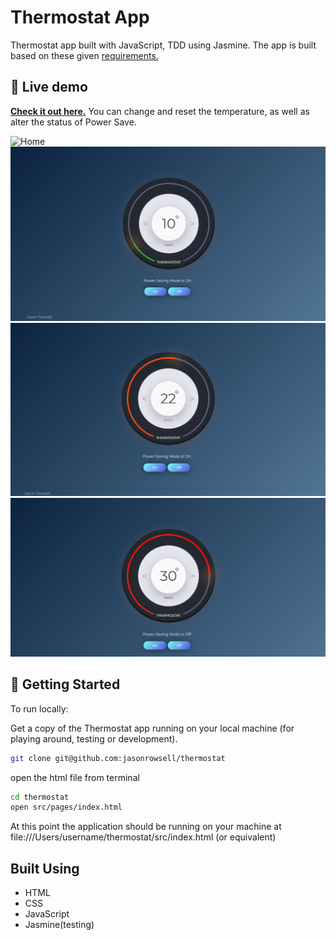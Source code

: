 # Thermostat App

Thermostat app built with JavaScript, TDD using Jasmine. The app is built based on these given [requirements.](requirements.md)

## 👀 Live demo

**[Check it out here.](https://jasonrowsell-thermostat.herokuapp.com/)** You can change and reset the temperature, as well as alter the status of Power Save.

![Home](./public/images/home.gif)
![Green](./public/images/green.png)
![Orange](./public/images/orange.png)
![Red](./public/images/red.png)

## 🏁 Getting Started

To run locally:

Get a copy of the Thermostat app running on your local machine (for playing around, testing or development).

```sh
git clone git@github.com:jasonrowsell/thermostat
```

open the html file from terminal

```sh
cd thermostat
open src/pages/index.html
```

At this point the application should be running on your machine at file:///Users/username/thermostat/src/index.html (or equivalent)

## Built Using

- HTML
- CSS
- JavaScript
- Jasmine(testing)
